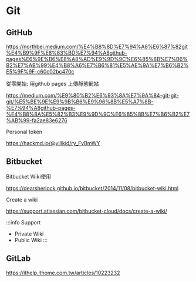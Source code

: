 # Git


## GitHub

https://northbei.medium.com/%E4%B8%8D%E7%94%A8%E6%87%82git%E4%B9%9F%E8%83%BD%E7%94%A8github-pages%E6%9E%B6%E8%A8%AD%E9%9D%9C%E6%85%8B%E7%B6%B2%E7%AB%99%E4%B8%A6%E7%B6%81%E5%AE%9A%E7%B6%B2%E5%9F%9F-c60c02bc470c

從零開始: 用github pages 上傳靜態網站

https://medium.com/%E9%80%B2%E6%93%8A%E7%9A%84-git-git-git/%E5%BE%9E%E9%9B%B6%E9%96%8B%E5%A7%8B-%E7%94%A8github-pages-%E4%B8%8A%E5%82%B3%E9%9D%9C%E6%85%8B%E7%B6%B2%E7%AB%99-fa2ae83e6276

Personal token

https://hackmd.io/@yillkid/ry_FvBmWY

## Bitbucket

Bitbucket Wiki使用

https://dearsherlock.github.io/bitbucket/2014/11/08/bitbucket-wiki.html

Create a wiki

https://support.atlassian.com/bitbucket-cloud/docs/create-a-wiki/

:::info
Support
- Private Wiki
- Public Wiki
:::

## GitLab

https://ithelp.ithome.com.tw/articles/10223232
